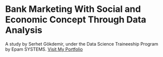 # Bank Marketing With Social and Economic Concept Through Data Analysis

A study by Serhet Gökdemir, under the Data Science Traineeship Program by Epam SYSTEMS.
[Visit My Portfolio](https://serhetgokdemir.github.io)
